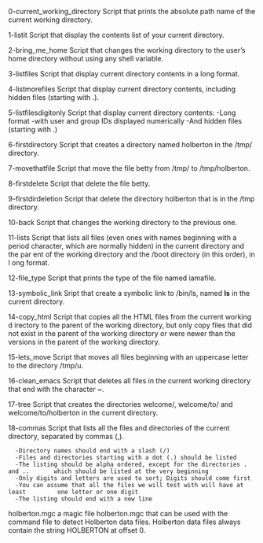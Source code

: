 0-current_working_directory
    Script that prints the absolute path name of the current working directory.
    
1-listit
    Script that display the contents list of your current directory.
    
2-bring_me_home
    Script that changes the working directory to the user’s home directory without using any shell variable.

3-listfiles
     Script that display current directory contents in a long format.

4-listmorefiles
     Script that display current directory contents, including hidden files (starting with .).

5-listfilesdigitonly
     Script that display current directory contents:
     -Long format
     -with user and group IDs displayed numerically
     -And hidden files (starting with .)

6-firstdirectory
     Script that creates a directory named holberton in the /tmp/ directory.

7-movethatfile
     Script that move the file betty from /tmp/ to /tmp/holberton.

8-firstdelete
     Script that delete the file betty.

9-firstdirdeletion
     Script that delete the directory holberton that is in the /tmp directory.

10-back
     Script that changes the working directory to the previous one.

11-lists
     Script that lists all files (even ones with names beginning with a period      character, which are normally hidden) in the current directory and the par     ent of the working directory and the /boot directory (in this order), in l     ong format.

12-file_type
      Script that prints the type of the file named iamafile.

13-symbolic_link
     Sript that create a symbolic link to /bin/ls, named __ls__ in the current      directory.

14-copy_html
      Script that copies all the HTML files from the current working d irectory      to the parent of the working directory, but only copy files that did not       exist in the parent of the working directory or were newer than the            versions in the parent of the working directory.

15-lets_move
      Script that moves all files beginning with an uppercase letter        to       the directory /tmp/u.

16-clean_emacs
      Script that deletes all files in the current working directory                 that end with the character ~.

17-tree
      Script that creates the directories welcome/, welcome/to/ and                  welcome/to/holberton in the current directory.

18-commas
      Script that lists all the files and directories of the current directory, separated by commas (,).

      -Directory names should end with a slash (/)
      -Files and directories starting with a dot (.) should be listed
      -The listing should be alpha ordered, except for the directories . and ..       which should be listed at the very beginning
      -Only digits and letters are used to sort; Digits should come first
      -You can assume that all the files we will test with will have at least         one letter or one digit
      -The listing should end with a new line

holberton.mgc
       a magic file holberton.mgc that can be used with the command file to           detect Holberton data files. Holberton data files always contain the           string HOLBERTON at offset 0.